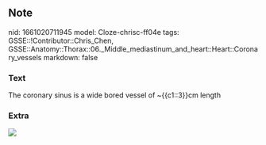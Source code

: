 ## Note
nid: 1661020711945
model: Cloze-chrisc-ff04e
tags: GSSE::!Contributor::Chris_Chen, GSSE::Anatomy::Thorax::06._Middle_mediastinum_and_heart::Heart::Coronary_vessels
markdown: false

### Text
<div class='toggle'>
  The coronary sinus is a wide bored vessel of ~{{c1::3}}cm length
</div>

### Extra
<img src="tmp0_80tt3i.png">
